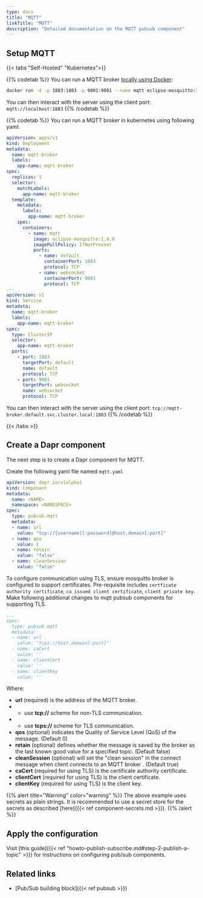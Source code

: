 ```yaml
---
type: docs
title: "MQTT"
linkTitle: "MQTT"
description: "Detailed documentation on the MQTT pubsub component"
---
```


## Setup MQTT

{{< tabs "Self-Hosted" "Kubernetes">}}

{{% codetab %}}
You can run a MQTT broker [locally using Docker](https://hub.docker.com/_/eclipse-mosquitto):

```bash
docker run -d -p 1883:1883 -p 9001:9001 --name mqtt eclipse-mosquitto:1.6.9
```
You can then interact with the server using the client port: `mqtt://localhost:1883`
{{% /codetab %}}

{{% codetab %}}
You can run a MQTT broker in kubernetes using following yaml:

```yaml
apiVersion: apps/v1
kind: Deployment
metadata:
  name: mqtt-broker
  labels:
    app-name: mqtt-broker
spec:
  replicas: 1
  selector:
    matchLabels:
      app-name: mqtt-broker
  template:
    metadata:
      labels:
        app-name: mqtt-broker
    spec:
      containers:
        - name: mqtt
          image: eclipse-mosquitto:1.6.9
          imagePullPolicy: IfNotPresent
          ports:
            - name: default
              containerPort: 1883
              protocol: TCP
            - name: websocket
              containerPort: 9001
              protocol: TCP
---
apiVersion: v1
kind: Service
metadata:
  name: mqtt-broker
  labels:
    app-name: mqtt-broker
spec:
  type: ClusterIP
  selector:
    app-name: mqtt-broker
  ports:
    - port: 1883
      targetPort: default
      name: default
      protocol: TCP
    - port: 9001
      targetPort: websocket
      name: websocket
      protocol: TCP
```
You can then interact with the server using the client port: `tcp://mqtt-broker.default.svc.cluster.local:1883`
{{% /codetab %}}

{{< /tabs >}}

## Create a Dapr component

The next step is to create a Dapr component for MQTT.

Create the following yaml file named `mqtt.yaml`

```yaml
apiVersion: dapr.io/v1alpha1
kind: Component
metadata:
  name: <NAME>
  namespace: <NAMESPACE>
spec:
  type: pubsub.mqtt
  metadata:
  - name: url
    value: "tcp://[username][:password]@host.domain[:port]"
  - name: qos
    value: 1
  - name: retain
    value: "false"
  - name: cleanSession
    value: "false"
```

To configure communication using TLS, ensure mosquitto broker is configured to support certificates.
Pre-requisite includes `certficate authority certificate`, `ca issued client certificate`, `client private key`.
Make following additional changes to mqtt pubsub components for supporting TLS.
```yaml
...
spec:
  type: pubsub.mqtt
  metadata:
  - name: url
    value: "tcps://host.domain[:port]"
  - name: caCert
    value: ''
  - name: clientCert
    value: ''
  - name: clientKey
    value: ''
```

Where:
- **url** (required) is the address of the MQTT broker.
-   - use **tcp://** scheme for non-TLS communication.
-   - use **tcps://** scheme for TLS communication.
- **qos** (optional) indicates the Quality of Service Level (QoS) of the message. (Default 0)
- **retain** (optional) defines whether the message is saved by the broker as the last known good value for a specified topic. (Default false)
- **cleanSession** (optional) will set the "clean session" in the connect message when client connects to an MQTT broker . (Default true)
- **caCert** (required for using TLS) is the certificate authority certificate.
- **clientCert** (required for using TLS) is the client certificate.
- **clientKey** (required for using TLS) is the client key.

{{% alert title="Warning" color="warning" %}}
The above example uses secrets as plain strings. It is recommended to use a secret store for the secrets as described [here]({{< ref component-secrets.md >}}).
{{% /alert %}}

## Apply the configuration

Visit [this guide]({{< ref "howto-publish-subscribe.md#step-2-publish-a-topic" >}}) for instructions on configuring pub/sub components.

## Related links
- [Pub/Sub building block]({{< ref pubsub >}})